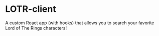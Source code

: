 # LOTR-client
A custom React app (with hooks) that allows you to search your favorite Lord of The Rings characters! 
